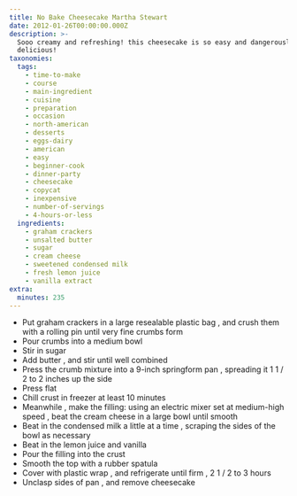 ```yaml
---
title: No Bake Cheesecake Martha Stewart
date: 2012-01-26T00:00:00.000Z
description: >-
  Sooo creamy and refreshing! this cheesecake is so easy and dangerously
  delicious!
taxonomies:
  tags:
    - time-to-make
    - course
    - main-ingredient
    - cuisine
    - preparation
    - occasion
    - north-american
    - desserts
    - eggs-dairy
    - american
    - easy
    - beginner-cook
    - dinner-party
    - cheesecake
    - copycat
    - inexpensive
    - number-of-servings
    - 4-hours-or-less
  ingredients:
    - graham crackers
    - unsalted butter
    - sugar
    - cream cheese
    - sweetened condensed milk
    - fresh lemon juice
    - vanilla extract
extra:
  minutes: 235
---
```

 - Put graham crackers in a large resealable plastic bag , and crush them with a rolling pin until very fine crumbs form
 - Pour crumbs into a medium bowl
 - Stir in sugar
 - Add butter , and stir until well combined
 - Press the crumb mixture into a 9-inch springform pan , spreading it 1 1 / 2 to 2 inches up the side
 - Press flat
 - Chill crust in freezer at least 10 minutes
 - Meanwhile , make the filling: using an electric mixer set at medium-high speed , beat the cream cheese in a large bowl until smooth
 - Beat in the condensed milk a little at a time , scraping the sides of the bowl as necessary
 - Beat in the lemon juice and vanilla
 - Pour the filling into the crust
 - Smooth the top with a rubber spatula
 - Cover with plastic wrap , and refrigerate until firm , 2 1 / 2 to 3 hours
 - Unclasp sides of pan , and remove cheesecake
